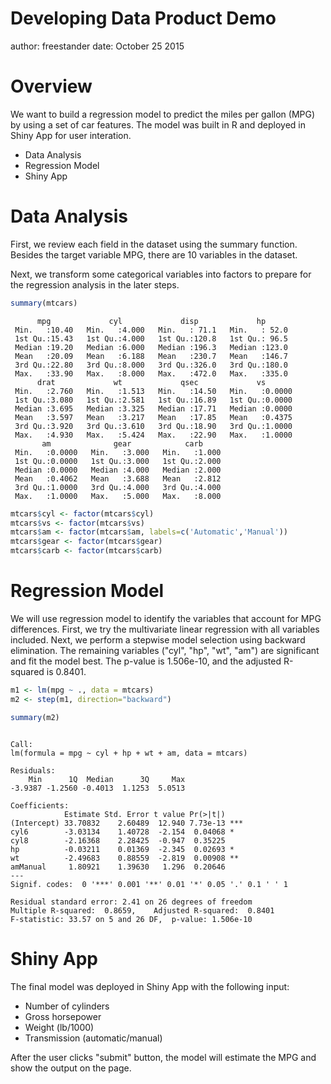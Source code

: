 Developing Data Product Demo
========================================================
author: freestander
date: October 25 2015

Overview
========================================================
We want to build a regression model to predict the miles per gallon (MPG) by using a set of car features. The model was built in R and deployed in Shiny App for user interation. 

- Data Analysis
- Regression Model
- Shiny App

Data Analysis
========================================================
First, we review each field in the dataset using the summary function. Besides the target variable MPG, there are 10 variables in the dataset. 

Next, we transform some categorical variables into factors to prepare for the regression analysis in the later steps.


```r
summary(mtcars)
```

```
      mpg             cyl             disp             hp       
 Min.   :10.40   Min.   :4.000   Min.   : 71.1   Min.   : 52.0  
 1st Qu.:15.43   1st Qu.:4.000   1st Qu.:120.8   1st Qu.: 96.5  
 Median :19.20   Median :6.000   Median :196.3   Median :123.0  
 Mean   :20.09   Mean   :6.188   Mean   :230.7   Mean   :146.7  
 3rd Qu.:22.80   3rd Qu.:8.000   3rd Qu.:326.0   3rd Qu.:180.0  
 Max.   :33.90   Max.   :8.000   Max.   :472.0   Max.   :335.0  
      drat             wt             qsec             vs        
 Min.   :2.760   Min.   :1.513   Min.   :14.50   Min.   :0.0000  
 1st Qu.:3.080   1st Qu.:2.581   1st Qu.:16.89   1st Qu.:0.0000  
 Median :3.695   Median :3.325   Median :17.71   Median :0.0000  
 Mean   :3.597   Mean   :3.217   Mean   :17.85   Mean   :0.4375  
 3rd Qu.:3.920   3rd Qu.:3.610   3rd Qu.:18.90   3rd Qu.:1.0000  
 Max.   :4.930   Max.   :5.424   Max.   :22.90   Max.   :1.0000  
       am              gear            carb      
 Min.   :0.0000   Min.   :3.000   Min.   :1.000  
 1st Qu.:0.0000   1st Qu.:3.000   1st Qu.:2.000  
 Median :0.0000   Median :4.000   Median :2.000  
 Mean   :0.4062   Mean   :3.688   Mean   :2.812  
 3rd Qu.:1.0000   3rd Qu.:4.000   3rd Qu.:4.000  
 Max.   :1.0000   Max.   :5.000   Max.   :8.000  
```


```r
mtcars$cyl <- factor(mtcars$cyl)
mtcars$vs <- factor(mtcars$vs)
mtcars$am <- factor(mtcars$am, labels=c('Automatic','Manual'))
mtcars$gear <- factor(mtcars$gear)
mtcars$carb <- factor(mtcars$carb)
```

Regression Model
========================================================
We will use regression model to identify the variables that account for MPG differences. First, we try the multivariate linear regression with all variables included. Next, we perform a stepwise model selection using backward elimination. The remaining variables ("cyl", "hp", "wt", "am") are significant and fit the model best. The p-value is 1.506e-10, and the adjusted R-squared is 0.8401.


```r
m1 <- lm(mpg ~ ., data = mtcars)
m2 <- step(m1, direction="backward")
```


```r
summary(m2)
```

```

Call:
lm(formula = mpg ~ cyl + hp + wt + am, data = mtcars)

Residuals:
    Min      1Q  Median      3Q     Max 
-3.9387 -1.2560 -0.4013  1.1253  5.0513 

Coefficients:
            Estimate Std. Error t value Pr(>|t|)    
(Intercept) 33.70832    2.60489  12.940 7.73e-13 ***
cyl6        -3.03134    1.40728  -2.154  0.04068 *  
cyl8        -2.16368    2.28425  -0.947  0.35225    
hp          -0.03211    0.01369  -2.345  0.02693 *  
wt          -2.49683    0.88559  -2.819  0.00908 ** 
amManual     1.80921    1.39630   1.296  0.20646    
---
Signif. codes:  0 '***' 0.001 '**' 0.01 '*' 0.05 '.' 0.1 ' ' 1

Residual standard error: 2.41 on 26 degrees of freedom
Multiple R-squared:  0.8659,	Adjusted R-squared:  0.8401 
F-statistic: 33.57 on 5 and 26 DF,  p-value: 1.506e-10
```

Shiny App
========================================================
The final model was deployed in Shiny App with the following input:

- Number of cylinders
- Gross horsepower
- Weight (lb/1000)
- Transmission (automatic/manual)

After the user clicks "submit" button, the model will estimate the MPG and show the output on the page.
